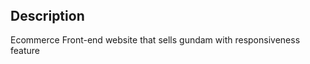<!DOCTYPE html>
<html lang="en">
<header>
 <title>Gundam Outpost Ecommerce Responsive Website</title>
</header>

<body>
 <div>
  <h2>Description</h2>
  <p>Ecommerce Front-end website that sells gundam with responsiveness feature</p>
 </div>
</body>

